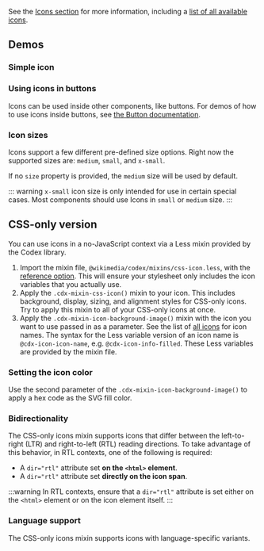 <script setup>
import SimpleIcon from '@/../component-demos/icon/examples/SimpleIcon.vue';
import IconSizes from '@/../component-demos/icon/examples/IconSizes.vue';
</script>

See the [Icons section](../../icons/overview.md) for more information, including a
[list of all available icons](../../icons/all-icons.md).

## Demos

### Simple icon

<cdx-demo-wrapper :force-controls="true">
<template v-slot:demo>
	<simple-icon />
</template>

<template v-slot:code>

<<< @/../component-demos/icon/examples/SimpleIcon.vue

</template>
</cdx-demo-wrapper>

### Using icons in buttons
Icons can be used inside other components, like buttons. For demos of how to use icons inside
buttons, see [the Button documentation](./button#default-with-icon).

### Icon sizes
Icons support a few different pre-defined size options. Right now the supported sizes are:
`medium`, `small`, and `x-small`.

If no `size` property is provided, the `medium` size will be used by default.

<cdx-demo-wrapper>
<template v-slot:demo>
	<icon-sizes />
</template>

<template v-slot:code>

<<< @/../component-demos/icon/examples/IconSizes.vue

</template>
</cdx-demo-wrapper>

::: warning
`x-small` icon size is only intended for use in certain special cases.
Most components should use Icons in `small` or `medium` size.
:::

## CSS-only version

You can use icons in a no-JavaScript context via a Less mixin provided by the Codex library.

1. Import the mixin file, `@wikimedia/codex/mixins/css-icon.less`, with the
  [reference option](https://lesscss.org/features/#import-atrules-feature-reference).
  This will ensure your stylesheet only includes the icon variables that you actually use.
2. Apply the `.cdx-mixin-css-icon()` mixin to your icon. This includes background, display,
  sizing, and alignment styles for CSS-only icons. Try to apply this mixin to all of your CSS-only
  icons at once.
3. Apply the `.cdx-mixin-icon-background-image()` mixin with the icon you want to use passed in as
  a parameter. See the list of [all icons](../../icons/all-icons.md) for icon names. The syntax for
  the Less variable version of an icon name is `@cdx-icon-icon-name`, e.g. `@cdx-icon-info-filled`.
  These Less variables are provided by the mixin file.

<cdx-demo-wrapper>
<template v-slot:demo>
	<p>
		<span class="cdx-demo-css-icon cdx-demo-css-icon--tag"></span>
		Label
	</p>
	<p>
		<span class="cdx-demo-css-icon cdx-demo-css-icon--map-pin"></span>
		Map pin
	</p>
</template>

<template v-slot:code>

```html
<p>
	<span class="cdx-demo-css-icon cdx-demo-css-icon--tag"></span>
	Label
</p>
<p>
	<span class="cdx-demo-css-icon cdx-demo-css-icon--map-pin"></span>
	Map pin
</p>
```

```less
@import ( reference ) '@wikimedia/codex/mixins/css-icon.less';

.cdx-demo-css-icon {
	.cdx-mixin-css-icon();

	&--tag {
		.cdx-mixin-icon-background-image( @cdx-icon-tag );
	}

	&--map-pin {
		.cdx-mixin-icon-background-image( @cdx-icon-map-pin );
	}
}
```

</template>
</cdx-demo-wrapper>

### Setting the icon color

Use the second parameter of the `.cdx-mixin-icon-background-image()` to apply a hex code as the SVG
fill color.

<cdx-demo-wrapper>
<template v-slot:demo>
	<p>
		<span class="cdx-demo-css-icon cdx-demo-css-icon--trash"></span>
		Delete
	</p>
</template>

<template v-slot:code>

```html
<p>
	<span class="cdx-demo-css-icon cdx-demo-css-icon--trash"></span>
	Delete
</p>
```

```less
@import ( reference ) '@wikimedia/codex/mixins/css-icon.less';

.cdx-demo-css-icon {
	.cdx-mixin-css-icon();

	&--trash {
		.cdx-mixin-icon-background-image( @cdx-icon-trash, @color-destructive );
	}
}
```

</template>
</cdx-demo-wrapper>

### Bidirectionality

The CSS-only icons mixin supports icons that differ between the left-to-right (LTR) and
right-to-left (RTL) reading directions. To take advantage of this behavior, in RTL contexts, one of
the following is required:

- A `dir="rtl"` attribute set **on the `<html>` element**.
- A `dir="rtl"` attribute set **directly on the icon span**.

:::warning
In RTL contexts, ensure that a `dir="rtl"` attribute is set either on the `<html>` element or on the
icon element itself.
:::

<cdx-demo-wrapper>
<template v-slot:demo>
	<p>
		<span dir="ltr" class="cdx-demo-css-icon cdx-demo-css-icon--article"></span>
		Article (LTR)
	</p>
	<p>
		<span dir="rtl" class="cdx-demo-css-icon cdx-demo-css-icon--article"></span>
		Article (RTL)
	</p>
</template>

<template v-slot:code>

```html
<p>
	<span dir="ltr" class="cdx-demo-css-icon cdx-demo-css-icon--article"></span>
	Article (LTR)
</p>
<p>
	<span dir="rtl" class="cdx-demo-css-icon cdx-demo-css-icon--article"></span>
	Article (RTL)
</p>
```

```less
@import ( reference ) '@wikimedia/codex/mixins/css-icon.less';

.cdx-demo-css-icon {
	.cdx-mixin-css-icon();

	&--article {
		.cdx-mixin-icon-background-image( @cdx-icon-article );
	}
}
```

</template>
</cdx-demo-wrapper>

### Language support

The CSS-only icons mixin supports icons with language-specific variants.

<cdx-demo-wrapper>
<template v-slot:demo>
	<p lang="de">
		<span class="cdx-demo-css-icon cdx-demo-css-icon--strikethrough"></span>
		Strikethrough (German)
	</p>
	<p lang="en">
		<span class="cdx-demo-css-icon cdx-demo-css-icon--strikethrough"></span>
		Strikethrough (English)
	</p>
	<p lang="fi">
		<span class="cdx-demo-css-icon cdx-demo-css-icon--strikethrough"></span>
		Strikethrough (Finnish)
	</p>
</template>

<template v-slot:code>

```html
<p lang="de">
	<span class="cdx-demo-css-icon cdx-demo-css-icon--strikethrough"></span>
	Strikethrough (German)
</p>
<p lang="en">
	<span class="cdx-demo-css-icon cdx-demo-css-icon--strikethrough"></span>
	Strikethrough (English)
</p>
<p lang="fi">
	<span class="cdx-demo-css-icon cdx-demo-css-icon--strikethrough"></span>
	Strikethrough (Finnish)
</p>
```

```less
@import ( reference ) '@wikimedia/codex/mixins/css-icon.less';

.cdx-demo-css-icon {
	.cdx-mixin-css-icon();

	&--strikethrough {
		.cdx-mixin-icon-background-image( @cdx-icon-strikethrough );
	}
}
```

</template>
</cdx-demo-wrapper>

<style lang="less" scoped>
@import ( reference ) '@wikimedia/codex/mixins/css-icon.less';

.cdx-demo-css-icon {
	.cdx-mixin-css-icon();

	&--tag {
		.cdx-mixin-icon-background-image( @cdx-icon-tag );
	}

	&--map-pin {
		.cdx-mixin-icon-background-image( @cdx-icon-map-pin );
	}

	&--trash {
		.cdx-mixin-icon-background-image( @cdx-icon-trash, @color-destructive );
	}

	&--article {
		.cdx-mixin-icon-background-image( @cdx-icon-article );
	}

	&--strikethrough {
		.cdx-mixin-icon-background-image( @cdx-icon-strikethrough );
	}
}
</style>
